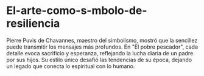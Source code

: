 # El-arte-como-s-mbolo-de-resiliencia
Pierre Puvis de Chavannes, maestro del simbolismo, mostró que la sencillez puede transmitir los mensajes más profundos. En "El pobre pescador", cada detalle evoca sacrificio y esperanza, reflejando la lucha diaria de un padre por sus hijos. Su estilo único desafió las tendencias de su época, dejando un legado que conecta lo espiritual con lo humano.
